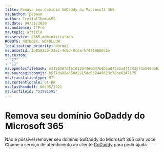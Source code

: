 ```yaml
---
title: Remova seu domínio GoDaddy do Microsoft 365
ms.author: pebaum
author: CrystalThomasMS
ms.date: 04/21/2020
ms.audience: ITPro
ms.topic: article
ms.service: o365-administration
ROBOTS: NOINDEX, NOFOLLOW
localization_priority: Normal
ms.assetid: 1b858223-22ec-4c9d-9cda-5f4418060c5e
ms.custom:
- "27"
- "11"
ms.openlocfilehash: e315638fdf51d12044e6d47b9bbad72e2a4ff343d7da549da63496f6c8b065f0
ms.sourcegitcommit: b5f7da89a650d2915dc652449623c78be6247175
ms.translationtype: MT
ms.contentlocale: pt-BR
ms.lasthandoff: 08/05/2021
ms.locfileid: "53991595"
---
```

# <a name="remove-your-godaddy-domain-from-microsoft-365"></a>Remova seu domínio GoDaddy do Microsoft 365

Não é possível remover seu domínio GoDaddy do Microsoft 365 para você. Chame o serviço de atendimento ao cliente [GoDaddy](https://aka.ms/contact-godaddy) para pedir ajuda.
  